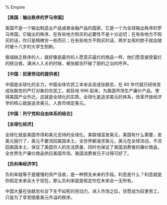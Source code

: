 % Empire

__【美国：输出秩序的罗马帝国】__

美国不是一个输出制造业产品或者金融产品的国家，它是一个为全球输出秩序的罗马帝国。它输出的秩序，在有些地方购买的必要性不是十分迫切；在有些地方不购买的话，你只是稍微穷一些而已；在有些地方不购买的话，两岁女孩的脖子就会随时被十八岁的大学生割断。

极端缺乏秩序的人，就好像是最穷的人愿意买最烂的商品一样，他们愿意接受最烂的统治者。满洲人入关的时候，被张献忠吓破了胆的之治的呼声。

__【中国：奴隶劳动的提供者】__

中国是全球化的主力。中国全体农民工本来会变成张献忠，在 80 年代就已经快变成张献忠的严打对象的农民工，疯狂地 996 起来，为美国市场生产廉价产品，使得美国产业外迁。这就是全球化的实质。全球化是追求美元的体系，改革开放经济学的核心就是追求美元，人民币绑定美元。

__【中国：列宁党和自由体系的结合】__

__【全球化经济】__

全球化就是美国市场和美元支持的全球化。美联储滥发美元，美国有什么需要，发美元就行了，美元不要流回美国本土。全世界都渴求美元，美元在全球流动，不流回美国本土，保证了美国穷人的生活质量，同时也保证了美国消费者的廉价商品，全世界生产廉价商品供应美国市场，美国消费者日子过得可好了。

__【负利率经济学】__

负利率就等于是缓慢的资产没收，是一种预支未来的手段。利息是什么？利息就是你假定未来会大于现在。那么负利率就是假定你在未来会一无所有。

中国大量在张献忠社会下生不如死的劳动力，进入市场之后，甘愿成为奴隶劳工，只是为了享受随着美元外溢的秩序。
